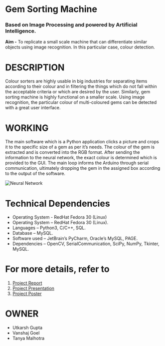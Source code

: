 # Gem Sorting Machine 
### Based on Image Processing and powered by Artificial Intelligence.

**Aim -** To replicate a small scale machine that can differentiate similar objects using image recognition. In this particular case, colour detection.

# DESCRIPTION
Colour sorters are highly usable in big industries for separating items according to their colour and in filtering the things which do not fall within the acceptable criteria or which are desired by the user. Similarly, gem sorting machine is highly functional on a smaller scale. Using image recognition, the particular colour of multi-coloured gems can be detected with a great user interface.

# WORKING
The main software which is a Python application clicks a picture and crops it to the specific size of a gem as per it’s needs. The colour of the gem is extracted and is converted into the RGB format. After sending the information to the neural network, the exact colour is determined which is provided to the GUI. The main loop informs the Arduino through serial communication, ultimately dropping the gem in the assigned box according to the output of the software.

![Neural Network](https://github.com/AvGeekGupta/Gems-Seperator/blob/master/Documents/Pictures/Neural%20Network.png)

# Technical Dependencies
- Operating System - RedHat Fedora 30 (Linux)
- Operating System – RedHat Fedora 30 (Linux).
- Languages – Python3, C/C++, SQL.
- Database – MySQL.
- Software used – JetBrain’s PyCharm, Oracle’s MySQL, PAGE.
- Dependencies – OpenCV, SerialCommunication, SciPy, NumPy, Tkinter, MySQL.

# For more details, refer to
1. [Project Report](https://github.com/AvGeekGupta/Gems-Seperator/blob/master/Documents/Project%20Report.pdf)
2. [Project Presentation](https://github.com/AvGeekGupta/Gems-Seperator/blob/master/Documents/Presentation.pdf)
3. [Project Poster](https://github.com/AvGeekGupta/Gems-Seperator/blob/master/Documents/Poster.png)

# OWNER
- Utkarsh Gupta
- Vanshaj Goel
- Tanya Malhotra




